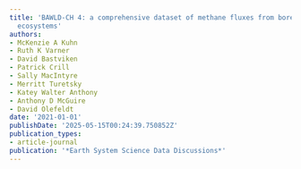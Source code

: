 ```yaml
---
title: 'BAWLD-CH 4: a comprehensive dataset of methane fluxes from boreal and arctic
  ecosystems'
authors:
- McKenzie A Kuhn
- Ruth K Varner
- David Bastviken
- Patrick Crill
- Sally MacIntyre
- Merritt Turetsky
- Katey Walter Anthony
- Anthony D McGuire
- David Olefeldt
date: '2021-01-01'
publishDate: '2025-05-15T00:24:39.750852Z'
publication_types:
- article-journal
publication: '*Earth System Science Data Discussions*'
---
```

